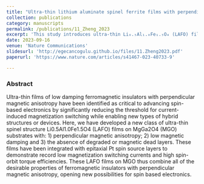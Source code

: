 ```yaml
---
title: "Ultra-thin lithium aluminate spinel ferrite films with perpendicular magnetic anisotropy and low damping"
collection: publications
category: manuscripts
permalink: /publications/11_Zheng_2023
excerpt: 'This study introduces ultra-thin Li₀.₅Al₁.₀Fe₁.₅O₄ (LAFO) films with perpendicular magnetic anisotropy, low damping, and no dead layers, achieving efficient magnetization switching and high spin-orbit torque efficiency, thus advancing spin-based electronics.'
date: 2023-09-16
venue: 'Nature Communications'
slidesurl: 'http://egecancogulu.github.io/files/11.Zheng2023.pdf'
paperurl: 'https://www.nature.com/articles/s41467-023-40733-9'

---
```

### Abstract 
Ultra-thin films of low damping ferromagnetic insulators with perpendicular
magnetic anisotropy have been identified as critical to advancing spin-based
electronics by significantly reducing the threshold for current-induced magnetization switching while enabling new types of hybrid structures or devices.
Here, we have developed a new class of ultra-thin spinel structure
Li0.5Al1.0Fe1.5O4 (LAFO) films on MgGa2O4 (MGO) substrates with: 1) perpendicular magnetic anisotropy; 2) low magnetic damping and 3) the absence of
degraded or magnetic dead layers. These films have been integrated with
epitaxial Pt spin source layers to demonstrate record low magnetization
switching currents and high spin-orbit torque efficiencies. These LAFO films on
MGO thus combine all of the desirable properties of ferromagnetic insulators
with perpendicular magnetic anisotropy, opening new possibilities for spin
based electronics.